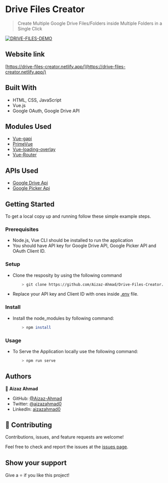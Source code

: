 
# Drive Files Creator

> Create Multiple Google Drive Files/Folders inside Multiple Folders in a Single Click

[![DRIVE-FILES-DEMO](https://adrotog-yt-embed.herokuapp.com/embed?v=mkSYws1tLhk)](https://www.youtube.com/watch?v=mkSYws1tLhk)

## Website link

[https://drive-files-creator.netlify.app/](https://drive-files-creator.netlify.app/)

## Built With

- HTML, CSS, JavaScript
- Vue.js
- Google OAuth, Google Drive API
  
## Modules Used

- [Vue-gapi](https://github.com/vue-gapi/vue-gapi)
- [PrimeVue](https://github.com/primefaces/primevue)
- [Vue-loading-overlay](https://github.com/ankurk91/vue-loading-overlay)
- [Vue-Router](https://github.com/vuejs/vue-router)

## APIs Used
- [Google Drive Api](https://developers.google.com/drive/api/v3/about-sdk)
- [Google Picker Api](https://developers.google.com/picker/docs)

## Getting Started

To get a local copy up and running follow these simple example steps.

### Prerequisites
- Node.js, Vue CLI should be installed to run the application
- You should have API key for Google Drive API, Google Picker API and OAuth Client ID.
### Setup
- Clone the resposity by using the following command
    
    ```bash
        > git clone https://github.com/Aizaz-Ahmad/Drive-Files-Creator.git
    ```
- Replace your API key and Client ID with ones inside [.env](https://github.com/Aizaz-Ahmad/Drive-Files-Creator/blob/master/.env) file.
### Install
- Install the node_modules by following command:
    
    ```bash
        > npm install
    ```
### Usage
- To Serve the Application locally use the following command:
    
    ```bash
        > npm run serve
    ```    
## Authors

👤 **Aizaz Ahmad**

- GitHub: [@Aizaz-Ahmad](https://github.com/Aizaz-Ahmad)
- Twitter: [@aizazahmad0](https://twitter.com/aizazahmad0)
- LinkedIn: [aizazahmad0](https://linkedin.com/in/aizazahmad0)

## 🤝 Contributing

Contributions, issues, and feature requests are welcome!

Feel free to check and report the issues at the [issues page](../../issues/).

## Show your support

Give a ⭐️ if you like this project!
